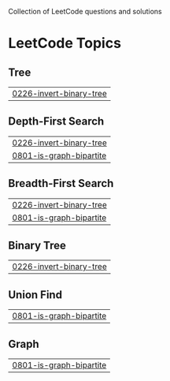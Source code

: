 Collection of LeetCode questions and solutions 

<!---LeetCode Topics Start-->
# LeetCode Topics
## Tree
|  |
| ------- |
| [0226-invert-binary-tree](https://github.com/rajxsv/LeetCode-Solutions/tree/master/0226-invert-binary-tree) |
## Depth-First Search
|  |
| ------- |
| [0226-invert-binary-tree](https://github.com/rajxsv/LeetCode-Solutions/tree/master/0226-invert-binary-tree) |
| [0801-is-graph-bipartite](https://github.com/rajxsv/LeetCode-Solutions/tree/master/0801-is-graph-bipartite) |
## Breadth-First Search
|  |
| ------- |
| [0226-invert-binary-tree](https://github.com/rajxsv/LeetCode-Solutions/tree/master/0226-invert-binary-tree) |
| [0801-is-graph-bipartite](https://github.com/rajxsv/LeetCode-Solutions/tree/master/0801-is-graph-bipartite) |
## Binary Tree
|  |
| ------- |
| [0226-invert-binary-tree](https://github.com/rajxsv/LeetCode-Solutions/tree/master/0226-invert-binary-tree) |
## Union Find
|  |
| ------- |
| [0801-is-graph-bipartite](https://github.com/rajxsv/LeetCode-Solutions/tree/master/0801-is-graph-bipartite) |
## Graph
|  |
| ------- |
| [0801-is-graph-bipartite](https://github.com/rajxsv/LeetCode-Solutions/tree/master/0801-is-graph-bipartite) |
<!---LeetCode Topics End-->